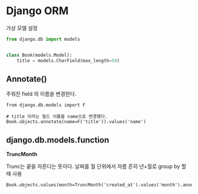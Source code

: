 # Django ORM

가상 모델 설정

```python
from django.db import models


class Book(models.Model):
    title = models.CharField(max_length=50)
```

## Annotate()

주워진 field 의 이름을 변경한다.

```
from django.db.models import F

# title 이라는 필드 이름을 name으로 변경했다.
Book.objects.annotate(name=F('title')).values('name')
```

## django.db.models.function

**TruncMonth**

Trunc는 끝을 자른다는 뜻이다. 날짜를 월 단위에서 자름 흔히 년+월로 group by 할 때 사용

```
Book.objects.values(month=TruncMonth('created_at').values('month').annotate(count=Count('id'))
```
